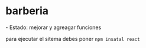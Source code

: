 <h1>barberia </h1>
- Estado: mejorar y agreagar funciones  

para ejecutar el sitema debes poner 
```npm insatal react```
